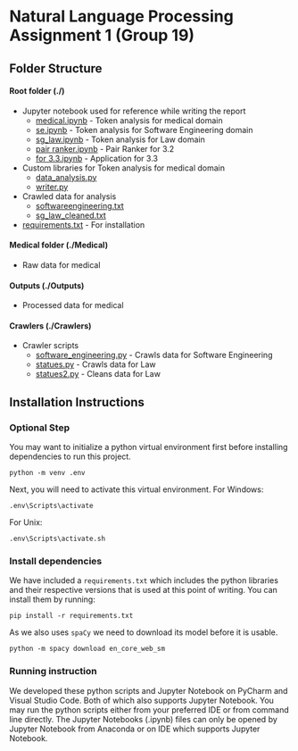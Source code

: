 # Natural Language Processing Assignment 1 (Group 19)

## Folder Structure
#### Root folder (./)
- Jupyter notebook used for reference while writing the report
	- [medical.ipynb](medical.ipynb) - Token analysis for medical domain
	- [se.ipynb](se.ipynb) - Token analysis for Software Engineering domain
	- [sg_law.ipynb](sg_law.ipynb) - Token analysis for Law domain
	- [pair ranker.ipynb](pai%20ranker.ipynb) - Pair Ranker for 3.2
	- [for 3.3.ipynb](for%203.3.ipynb) - Application for 3.3
- Custom libraries for Token analysis for medical domain
	- [data_analysis.py](data_analysis.py)
	- [writer.py](writer.py)
- Crawled data for analysis
	- [softwareengineering.txt](softwareengineering.txt)
	- [sg_law_cleaned.txt](sg_law_cleaned.txt)
- [requirements.txt](requirements.txt) - For installation

#### Medical folder (./Medical)
- Raw data for medical

#### Outputs (./Outputs)
- Processed data for medical
	
#### Crawlers (./Crawlers)
- Crawler scripts
	- [software_engineering.py](software_engineering.py) - Crawls data for Software Engineering
	- [statues.py](statues.py) - Crawls data for Law
	- [statues2.py](statues2.py) - Cleans data for Law

## Installation Instructions

### Optional Step
You may want to initialize a python virtual environment first before installing dependencies to run this project.
```shell
python -m venv .env
```
Next, you will need to activate this virtual environment.
For Windows:
```shell
.env\Scripts\activate
```
For Unix:
```shell
.env\Scripts\activate.sh
```
### Install dependencies
We have included a `requirements.txt` which includes the python libraries and their respective versions that is used at this point of writing. You can install them by running:
```shell
pip install -r requirements.txt
```
As we also uses `spaCy` we need to download its model before it is usable.
```shell
python -m spacy download en_core_web_sm
```
### Running instruction
We developed these python scripts and Jupyter Notebook on PyCharm and Visual Studio Code. Both of which also supports Jupyter Notebook. You may run the python scripts either from your preferred IDE or from command line directly. The Jupyter Notebooks (.ipynb) files can only be opened by Jupyter Notebook from Anaconda or on IDE which supports Jupyter Notebook. 